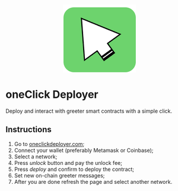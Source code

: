 <p align="center">
  <img 
   src="https://github.com/oneclick-web3/oneClick-deployer/blob/master/assets/oneclick-logo-4.png?raw=true" alt="Sublime's custom image"/>
</p>

# oneClick Deployer

Deploy and interact with greeter smart contracts with a simple click.

## Instructions

1. Go to [oneclickdeployer.com](https://www.oneclickdeployer.com);
2. Connect your wallet (preferably Metamask or Coinbase);
3. Select a network;
4. Press *unlock* button and pay the unlock fee;
5. Press *deploy* and confirm to deploy the contract;
6. Set new on-chain greeter messages;
7. After you are done refresh the page and select another network.
